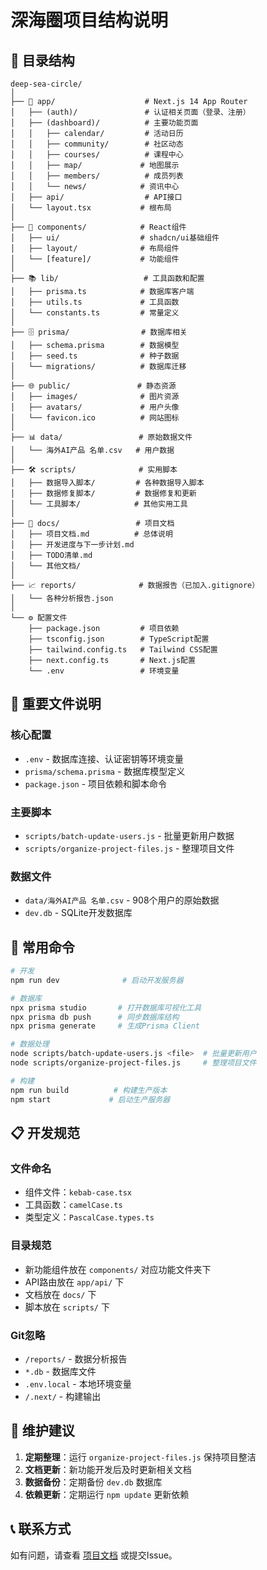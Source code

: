 # 深海圈项目结构说明

## 📁 目录结构

```
deep-sea-circle/
│
├── 📱 app/                    # Next.js 14 App Router
│   ├── (auth)/               # 认证相关页面（登录、注册）
│   ├── (dashboard)/          # 主要功能页面
│   │   ├── calendar/         # 活动日历
│   │   ├── community/        # 社区动态
│   │   ├── courses/          # 课程中心
│   │   ├── map/             # 地图展示
│   │   ├── members/          # 成员列表
│   │   └── news/            # 资讯中心
│   ├── api/                  # API接口
│   └── layout.tsx           # 根布局
│
├── 🧩 components/            # React组件
│   ├── ui/                  # shadcn/ui基础组件
│   ├── layout/              # 布局组件
│   └── [feature]/           # 功能组件
│
├── 📚 lib/                   # 工具函数和配置
│   ├── prisma.ts            # 数据库客户端
│   ├── utils.ts             # 工具函数
│   └── constants.ts         # 常量定义
│
├── 🗄️ prisma/                # 数据库相关
│   ├── schema.prisma        # 数据模型
│   ├── seed.ts              # 种子数据
│   └── migrations/          # 数据库迁移
│
├── 🌐 public/               # 静态资源
│   ├── images/              # 图片资源
│   ├── avatars/             # 用户头像
│   └── favicon.ico          # 网站图标
│
├── 📊 data/                 # 原始数据文件
│   └── 海外AI产品 名单.csv   # 用户数据
│
├── 🛠️ scripts/              # 实用脚本
│   ├── 数据导入脚本/         # 各种数据导入脚本
│   ├── 数据修复脚本/         # 数据修复和更新
│   └── 工具脚本/            # 其他实用工具
│
├── 📄 docs/                 # 项目文档
│   ├── 项目文档.md          # 总体说明
│   ├── 开发进度与下一步计划.md
│   ├── TODO清单.md
│   └── 其他文档/
│
├── 📈 reports/              # 数据报告（已加入.gitignore）
│   └── 各种分析报告.json
│
└── ⚙️ 配置文件
    ├── package.json         # 项目依赖
    ├── tsconfig.json        # TypeScript配置
    ├── tailwind.config.ts   # Tailwind CSS配置
    ├── next.config.ts       # Next.js配置
    └── .env                 # 环境变量
```

## 🔑 重要文件说明

### 核心配置
- `.env` - 数据库连接、认证密钥等环境变量
- `prisma/schema.prisma` - 数据库模型定义
- `package.json` - 项目依赖和脚本命令

### 主要脚本
- `scripts/batch-update-users.js` - 批量更新用户数据
- `scripts/organize-project-files.js` - 整理项目文件

### 数据文件
- `data/海外AI产品 名单.csv` - 908个用户的原始数据
- `dev.db` - SQLite开发数据库

## 🚀 常用命令

```bash
# 开发
npm run dev              # 启动开发服务器

# 数据库
npx prisma studio       # 打开数据库可视化工具
npx prisma db push      # 同步数据库结构
npx prisma generate     # 生成Prisma Client

# 数据处理
node scripts/batch-update-users.js <file>  # 批量更新用户
node scripts/organize-project-files.js     # 整理项目文件

# 构建
npm run build          # 构建生产版本
npm start             # 启动生产服务器
```

## 📋 开发规范

### 文件命名
- 组件文件：`kebab-case.tsx`
- 工具函数：`camelCase.ts`
- 类型定义：`PascalCase.types.ts`

### 目录规范
- 新功能组件放在 `components/` 对应功能文件夹下
- API路由放在 `app/api/` 下
- 文档放在 `docs/` 下
- 脚本放在 `scripts/` 下

### Git忽略
- `/reports/` - 数据分析报告
- `*.db` - 数据库文件
- `.env.local` - 本地环境变量
- `/.next/` - 构建输出

## 🔧 维护建议

1. **定期整理**：运行 `organize-project-files.js` 保持项目整洁
2. **文档更新**：新功能开发后及时更新相关文档
3. **数据备份**：定期备份 `dev.db` 数据库
4. **依赖更新**：定期运行 `npm update` 更新依赖

## 📞 联系方式

如有问题，请查看 [项目文档](./docs/项目文档.md) 或提交Issue。